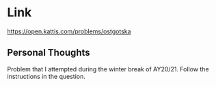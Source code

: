 # Link

https://open.kattis.com/problems/ostgotska

## Personal Thoughts

Problem that I attempted during the winter break of AY20/21. Follow the instructions in the question. 

